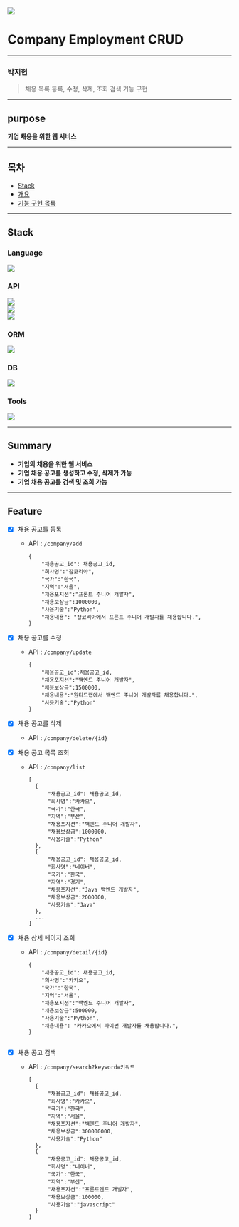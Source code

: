 <img src="https://capsule-render.vercel.app/api?type=waving&color=auto&height=200&section=header&text=Project&fontSize=90" />

# Company Employment CRUD

---
### 박지현
> 채용 목록 등록, 수정, 삭제, 조회 검색 기능 구현

---
## purpose
**기업 채용을 위한 웹 서비스**

---
## 목차
- [Stack](#stack)
- [개요](#summary)
- [기능 구현 목록](#feature)



---
## Stack
### Language
<img src="https://img.shields.io/badge/Java-11-007396?style=fflat&logo=java&logoColor=white"><br>

### API
<img src="https://img.shields.io/badge/Spring Boot-2.7.7-6DB33F?style=flat&logo=Spring Boot&logoColor=white"/><br>
<img src="https://img.shields.io/badge/spring-6DB33F?style=flat&logo=spring&logoColor=white"><br>
<img src="https://img.shields.io/badge/gradle-02303A?style=flat&logo=gradle&logoColor=white">

### ORM
<img src="https://img.shields.io/badge/JPA-6DB33F?style=flat&logo=&logoColor=white"/><br>

### DB
<img src="https://img.shields.io/badge/mariaDB-003545?style=flat&logo=mariaDB&logoColor=white"><br>

### Tools
<img src="https://img.shields.io/badge/IntelliJ IDEA-000000?style=flat&logo=IntelliJ IDEA&logoColor=white"><br>

---
## Summary
- **기업의 채용을 위한 웹 서비스**
- **기업 채용 공고를 생성하고 수정, 삭제가 가능**
- **기업 채용 공고를 검색 및 조회 가능**

---
## Feature
- [x] 채용 공고를 등록
    - API : ```/company/add```
        ```
        {
            "채용공고_id": 채용공고_id,
            "회사명":"잡코리아",
            "국가":"한국",
            "지역":"서울",
            "채용포지션":"프론트 주니어 개발자",
            "채용보상금":1000000,
            "사용기술":"Python",
            "채용내용": "잡코리아에서 프론트 주니어 개발자를 채용합니다.",
        }

- [x] 채용 공고를 수정
    - API : ```/company/update```
      ```
      {
          "채용공고_id":채용공고_id,
          "채용포지션":"백엔드 주니어 개발자",
          "채용보상금":1500000,
          "채용내용":"원티드랩에서 백엔드 주니어 개발자를 채용합니다.",
          "사용기술":"Python"
      } 

- [x] 채용 공고를 삭제
    - API : ```/company/delete/{id}```

- [x] 채용 공고 목록 조회
    - API : ```/company/list```
      ```
      [
        {
            "채용공고_id": 채용공고_id,
            "회사명":"카카오",
            "국가":"한국",
            "지역":"부산",
            "채용포지션":"백엔드 주니어 개발자",
            "채용보상금":1000000,
            "사용기술":"Python"
        },
        {
            "채용공고_id": 채용공고_id,
            "회사명":"네이버",
            "국가":"한국",
            "지역":"경기",
            "채용포지션":"Java 백엔드 개발자",
            "채용보상금":2000000,
            "사용기술":"Java"
        }, 
        ...
      ]

- [x] 채용 상세 페이지 조회
    - API : ```/company/detail/{id}```
      ```
      {
          "채용공고_id": 채용공고_id,
          "회사명":"카카오",
          "국가":"한국",
          "지역":"서울",
          "채용포지션":"백엔드 주니어 개발자",
          "채용보상금":500000,
          "사용기술":"Python",
          "채용내용": "카카오에서 파이썬 개발자를 채용합니다.",
      }


- [x] 채용 공고 검색
    - API : ```/company/search?keyword=키워드```
       ```
       [
         {
             "채용공고_id": 채용공고_id,
             "회사명":"카카오",
             "국가":"한국",
             "지역":"서울",
             "채용포지션":"백엔드 주니어 개발자",
             "채용보상금":300000000,
             "사용기술":"Python"
         },
         {
             "채용공고_id": 채용공고_id,
             "회사명":"네이버",
             "국가":"한국",
             "지역":"부산",
             "채용포지션":"프론트엔드 개발자",
             "채용보상금":100000,
             "사용기술":"javascript"
         }
       ]
